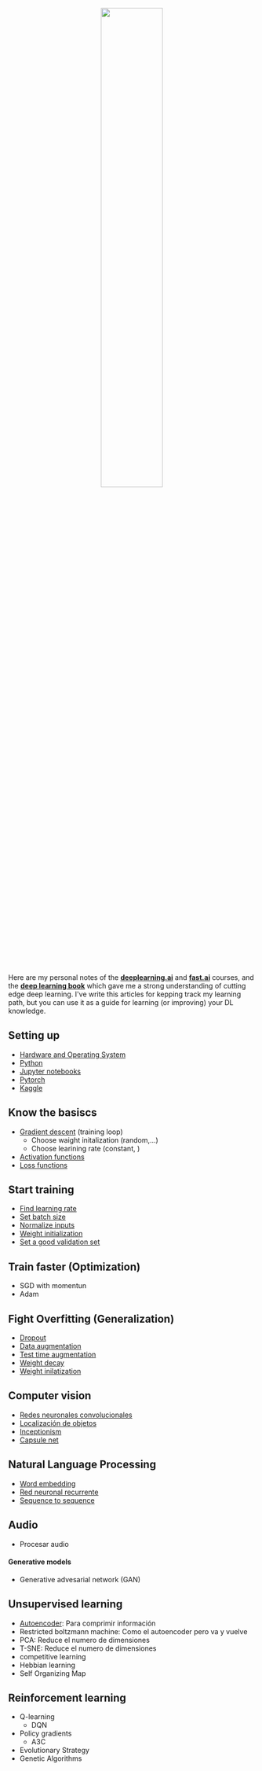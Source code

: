 <p align="center">
<img width="50%" src="https://cdn-images-1.medium.com/max/1200/1*VcdHE40-TqZ3anN-YHk5uQ.png" />
</p>

Here are my personal notes of the  [**deeplearning.ai**](https://www.deeplearning.ai)
and [**fast.ai**](http://www.fast.ai) courses,
and the [**deep learning book**](http://www.deeplearningbook.org/)
which gave me a strong understanding of cutting edge deep learning.
I've write this articles for kepping track my learning path,
but you can use it as a guide for learning (or improving) your DL knowledge.


## Setting up
* [Hardware and Operating System](/posts/hardware_and_os.md)
* [Python](/posts/python.md)
* [Jupyter notebooks](/posts/jupyter.md)
* [Pytorch](/posts/pytorch.md)
* [Kaggle](/posts/kaggle.md)

## Know the basiscs
* [Gradient descent](/posts/gradient_descent.md) (training loop)
  * Choose waight initalization (random,...)
  * Choose learining rate (constant, )
* [Activation functions](/posts/activation_functions.md)
* [Loss functions](/posts/loss_functions.md)

## Start training
* [Find learning rate](/posts/learning_rate.md)
* [Set batch size](/posts/batch_size.md)
* [Normalize inputs](/posts/input_normalization.md)
* [Weight initialization](/posts/weight_initialization.md)
* [Set a good validation set](/posts/validation_set.md)

## Train faster (Optimization)
* SGD with momentun
* Adam

## Fight Overfitting (Generalization)
* [Dropout](/posts/dropout.md)
* [Data augmentation](/posts/data_augmentation.md)
* [Test time augmentation](/posts/TTA.md)
* [Weight decay](/posts/weight_decay.md)
* [Weight inilatization](/posts/weight_inilatization.md)


## Computer vision
* [Redes neuronales convolucionales](/teoría/modelos/cnn.md)
* [Localización de objetos](/teoría/modelos/cnn.md)
* [Inceptionism](/teoría/modelos/Inceptionism.md)
* [Capsule net](/teoría/modelos/capsule.md)

## Natural Language Processing
* [Word embedding](/teoría/modelos/embedding.md)
* [Red neuronal recurrente](/teoría/modelos/rnn.md)
* [Sequence to sequence](/teoría/modelos/seq2seq.md)

## Audio
* Procesar audio

#### Generative models
* Generative advesarial network (GAN)

## Unsupervised learning
* [Autoencoder](/teoría/modelos/autoencoder.md): Para comprimir información
* Restricted boltzmann machine: Como el autoencoder pero va y vuelve
* PCA: Reduce el numero de dimensiones
* T-SNE: Reduce el numero de dimensiones
* competitive learning
* Hebbian learning
* Self Organizing Map

## Reinforcement learning
* Q-learning
  * DQN
* Policy gradients
  * A3C
* Evolutionary Strategy
* Genetic Algorithms
